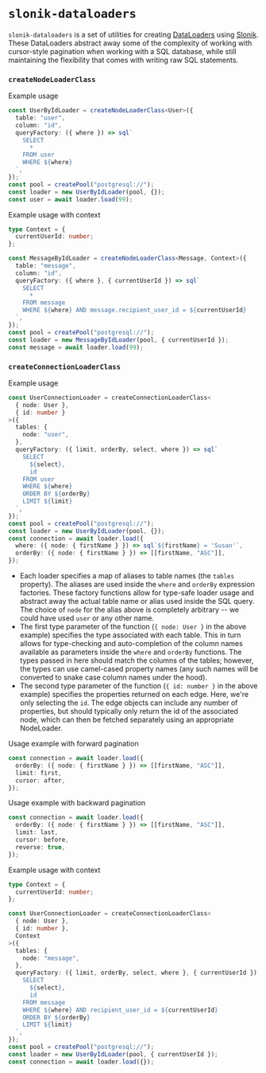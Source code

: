 # `slonik-dataloaders`

`slonik-dataloaders` is a set of utilities for creating [DataLoaders](https://github.com/graphql/dataloader) using [Slonik](https://github.com/gajus/slonik). These DataLoaders abstract away some of the complexity of working with cursor-style pagination when working with a SQL database, while still maintaining the flexibility that comes with writing raw SQL statements.

### `createNodeLoaderClass`

Example usage

```ts
const UserByIdLoader = createNodeLoaderClass<User>({
  table: "user",
  column: "id",
  queryFactory: ({ where }) => sql`
    SELECT
      *
    FROM user
    WHERE ${where}
  `,
});
const pool = createPool("postgresql://");
const loader = new UserByIdLoader(pool, {});
const user = await loader.load(99);
```

Example usage with context

```ts
type Context = {
  currentUserId: number;
};

const MessageByIdLoader = createNodeLoaderClass<Message, Context>({
  table: "message",
  column: "id",
  queryFactory: ({ where }, { currentUserId }) => sql`
    SELECT
      *
    FROM message
    WHERE ${where} AND message.recipient_user_id = ${currentUserId}
  `,
});
const pool = createPool("postgresql://");
const loader = new MessageByIdLoader(pool, { currentUserId });
const message = await loader.load(99);
```

### `createConnectionLoaderClass`

Example usage

```ts
const UserConnectionLoader = createConnectionLoaderClass<
  { node: User },
  { id: number }
>({
  tables: {
    node: "user",
  },
  queryFactory: ({ limit, orderBy, select, where }) => sql`
    SELECT
      ${select},
      id
    FROM user
    WHERE ${where}
    ORDER BY ${orderBy}
    LIMIT ${limit}
  `,
});
const pool = createPool("postgresql://");
const loader = new UserByIdLoader(pool, {});
const connection = await loader.load({
  where: ({ node: { firstName } }) => sql`${firstName} = 'Susan'`,
  orderBy: ({ node: { firstName } }) => [[firstName, "ASC"]],
});
```

- Each loader specifies a map of aliases to table names (the `tables` property). The aliases are used inside the `where` and `orderBy` expression factories. These factory functions allow for type-safe loader usage and abstract away the actual table name or alias used inside the SQL query. The choice of `node` for the alias above is completely arbitrary -- we could have used `user` or any other name.
- The first type parameter of the function (`{ node: User }` in the above example) specifies the type associated with each table. This in turn allows for type-checking and auto-completion of the column names available as parameters inside the `where` and `orderBy` functions. The types passed in here should match the columns of the tables; however, the types can use camel-cased property names (any such names will be converted to snake case column names under the hood).
- The second type parameter of the function (`{ id: number }` in the above example) specifies the properties returned on each edge. Here, we're only selecting the `id`. The edge objects can include any number of properties, but should typically only return the id of the associated node, which can then be fetched separately using an appropriate NodeLoader.

Usage example with forward pagination

```ts
const connection = await loader.load({
  orderBy: ({ node: { firstName } }) => [[firstName, "ASC"]],
  limit: first,
  cursor: after,
});
```

Usage example with backward pagination

```ts
const connection = await loader.load({
  orderBy: ({ node: { firstName } }) => [[firstName, "ASC"]],
  limit: last,
  cursor: before,
  reverse: true,
});
```

Example usage with context

```ts
type Context = {
  currentUserId: number;
};

const UserConnectionLoader = createConnectionLoaderClass<
  { node: User },
  { id: number },
  Context
>({
  tables: {
    node: "message",
  },
  queryFactory: ({ limit, orderBy, select, where }, { currentUserId }) => sql`
    SELECT
      ${select},
      id
    FROM message
    WHERE ${where} AND recipient_user_id = ${currentUserId}
    ORDER BY ${orderBy}
    LIMIT ${limit}
  `,
});
const pool = createPool("postgresql://");
const loader = new UserByIdLoader(pool, { currentUserId });
const connection = await loader.load({});
```
